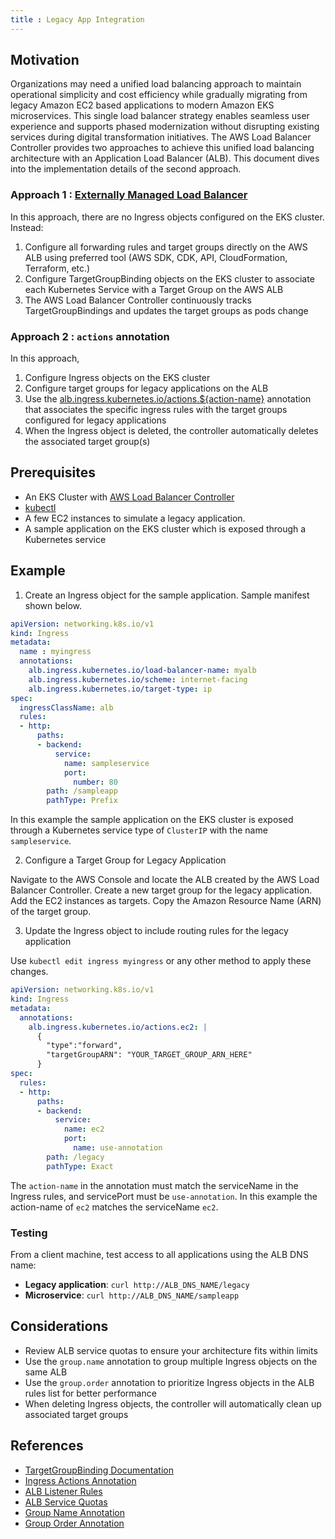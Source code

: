 ```yaml
---
title : Legacy App Integration
---
```


## Motivation

Organizations may need a unified load balancing approach to maintain operational simplicity and cost efficiency while gradually migrating from legacy Amazon EC2 based applications to modern Amazon EKS microservices. This single load balancer strategy enables seamless user experience and supports phased modernization without disrupting existing services during digital transformation initiatives. The AWS Load Balancer Controller provides two approaches to achieve this unified load balancing architecture with an Application Load Balancer (ALB). This document dives into the implementation details of the second approach.

### Approach 1 : [Externally Managed Load Balancer](https://kubernetes-sigs.github.io/aws-load-balancer-controller/latest/guide/use_cases/self_managed_lb/)

In this approach, there are no Ingress objects configured on the EKS cluster. Instead:

1. Configure all forwarding rules and target groups directly on the AWS ALB using preferred tool (AWS SDK, CDK, API, CloudFormation, Terraform, etc.)
2. Configure TargetGroupBinding objects on the EKS cluster to associate each Kubernetes Service with a Target Group on the AWS ALB
3. The AWS Load Balancer Controller continuously tracks TargetGroupBindings and updates the target groups as pods change

### Approach 2 : `actions` annotation

In this approach,

1. Configure Ingress objects on the EKS cluster
2. Configure target groups for legacy applications on the ALB
3. Use the [alb.ingress.kubernetes.io/actions.${action-name}](https://kubernetes-sigs.github.io/aws-load-balancer-controller/latest/guide/ingress/annotations/#actions) annotation that associates the specific ingress rules with the target groups configured for legacy applications
4. When the Ingress object is deleted, the controller automatically deletes the associated target group(s)

## Prerequisites

- An EKS Cluster with [AWS Load Balancer Controller](https://kubernetes-sigs.github.io/aws-load-balancer-controller/latest/deploy/installation/)
- [kubectl](https://kubernetes.io/docs/tasks/tools/install-kubectl-linux/)
- A few EC2 instances to simulate a legacy application. 
- A sample application on the EKS cluster which is exposed through a Kubernetes service 

## Example

1. Create an Ingress object for the sample application. Sample manifest shown below.

```yaml
apiVersion: networking.k8s.io/v1
kind: Ingress
metadata:
  name : myingress
  annotations:
    alb.ingress.kubernetes.io/load-balancer-name: myalb
    alb.ingress.kubernetes.io/scheme: internet-facing
    alb.ingress.kubernetes.io/target-type: ip
spec:
  ingressClassName: alb
  rules:
  - http:
      paths:
      - backend:
          service:
            name: sampleservice
            port:
              number: 80
        path: /sampleapp
        pathType: Prefix
```

In this example the sample application on the EKS cluster is exposed through a Kubernetes service type of `ClusterIP` with the name `sampleservice`.

2. Configure a Target Group for Legacy Application

Navigate to the AWS Console and locate the ALB created by the AWS Load Balancer Controller. Create a new target group for the legacy application. Add the EC2 instances as targets. Copy the Amazon Resource Name (ARN) of the target group.

3. Update the Ingress object to include routing rules for the legacy application

Use `kubectl edit ingress myingress` or any other method to apply these changes.

```yaml
apiVersion: networking.k8s.io/v1
kind: Ingress
metadata:
  annotations:
    alb.ingress.kubernetes.io/actions.ec2: |
      {
        "type":"forward",
        "targetGroupARN": "YOUR_TARGET_GROUP_ARN_HERE"
      }
spec:
  rules:
  - http:
      paths:
      - backend:
          service:
            name: ec2
            port:
              name: use-annotation
        path: /legacy
        pathType: Exact
```

The `action-name` in the annotation must match the serviceName in the Ingress rules, and servicePort must be `use-annotation`. In this example the action-name of `ec2` matches the serviceName `ec2`. 

### Testing

From a client machine, test access to all applications using the ALB DNS name:

- **Legacy application**: `curl http://ALB_DNS_NAME/legacy`
- **Microservice**: `curl http://ALB_DNS_NAME/sampleapp`  


## Considerations

- Review ALB service quotas to ensure your architecture fits within limits
- Use the `group.name` annotation to group multiple Ingress objects on the same ALB
- Use the `group.order` annotation to prioritize Ingress objects in the ALB rules list for better performance
- When deleting Ingress objects, the controller will automatically clean up associated target groups

## References

- [TargetGroupBinding Documentation](https://kubernetes-sigs.github.io/aws-load-balancer-controller/v2.13/guide/targetgroupbinding/targetgroupbinding/)
- [Ingress Actions Annotation](https://kubernetes-sigs.github.io/aws-load-balancer-controller/v2.13/guide/ingress/annotations/#actions)
- [ALB Listener Rules](https://docs.aws.amazon.com/elasticloadbalancing/latest/application/listener-rules.html)
- [ALB Service Quotas](https://docs.aws.amazon.com/elasticloadbalancing/latest/application/load-balancer-limits.html)
- [Group Name Annotation](https://kubernetes-sigs.github.io/aws-load-balancer-controller/v2.13/guide/ingress/annotations/#group.name)
- [Group Order Annotation](https://kubernetes-sigs.github.io/aws-load-balancer-controller/v2.13/guide/ingress/annotations/#group.order)
